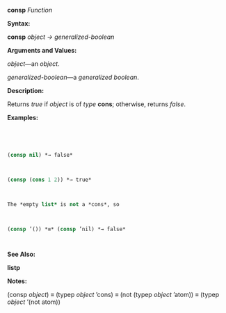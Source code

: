 **consp** *Function* 



**Syntax:** 



**consp** *object → generalized-boolean* 



**Arguments and Values:** 



*object*—an *object*. 



*generalized-boolean*—a *generalized boolean*. 







 



 



**Description:** 



Returns *true* if *object* is of *type* **cons**; otherwise, returns *false*. 



**Examples:**
```lisp
 



(consp nil) *→ false* 



(consp (cons 1 2)) *→ true* 



The *empty list* is not a *cons*, so 



(consp ’()) *≡* (consp ’nil) *→ false* 




```
**See Also:** 



**listp** 



**Notes:** 



(consp *object*) *≡* (typep *object* ’cons) *≡* (not (typep *object* ’atom)) *≡* (typep *object* ’(not atom)) 




